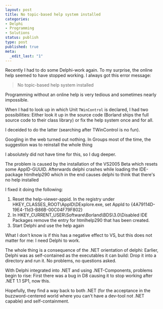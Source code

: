 ```yaml
---
layout: post
title: No topic-based help system installed
categories:
- Delphi
- Programming
- Solutions
status: publish
type: post
published: true
meta:
  _edit_last: "1"
---
```

Recently I had to do some Delphi-work again. To my surprise, the online help seemed to have stopped working. I always got this error message:
<blockquote>No topic-based help system installed</blockquote>
Programming without an online help is very tedious and sometimes nearly impossible.

When I had to look up in which Unit <code>TWinControl</code> is declared, I had two possibilities: Either look it up in the source code (Borland ships the full source code to their class library) or fix the help system once and for all.

I deceided to do the latter (searching after TWinControl is no fun).

Googling in the web turned out nothing. In Groups most of the time, the suggestion was to reinstall the whole thing

I absolutely did not have time for this, so I dug deeper.

The problem is caused by the installation of the VS2005 Beta which resets some AppID-GUUID. Afterwards delphi crashes while loading the IDE-package htmlhelp290 which in the end causes delphi to think that there's no help installed

I fixed it doing the following:
<ol>
	<li>Reset the help-viewer-appid. In the registry under HKEY_CLASSES_ROOT\AppID\DExplore.exe, set AppId to  {4A79114D-19E4-11d3-B86B-00C04F79F802}</li>
	<li>In HKEY_CURRENT_USER\Software\Borland\BDS\3.0\Disabled IDE Packages remove the entry for htmlhelp290 that has been created.</li>
	<li>Start Delphi and use the help again</li>
</ol>
What I don't know is if this has a negative effect to VS, but this does not matter for me: I need Delphi to work.

The whole thing is a consequence of the .NET orientation of delphi: Earlier, Delphi was as self-contained as the executables it can build: Drop it into a directory and run it. No problems, no questions asked.

With Delphi integrated into .NET and using .NET-Components, problems begin to rise: First there was a bug in D8 causing it to stop working after .NET 1.1 SP1, now this.

Hopefully, they find a way back to both .NET (for the acceptance in the buzzword-centered world where you can't have a dev-tool not .NET capable) and self-containment.
